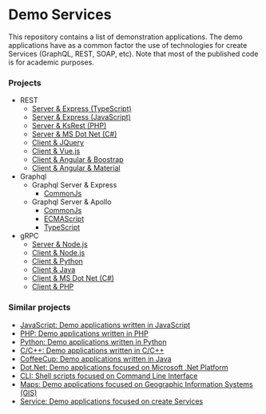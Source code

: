# Demo Services
This repository contains a list of demonstration applications. The demo applications have as a common factor the use of technologies for create Services (GraphQL, REST, SOAP, etc). Note that most of the published code is for academic purposes.

### Projects 
- REST
    - [Server & Express (TypeScript)](./express.typescript/README.md)
    - [Server & Express (JavaScript)](./rest.server.02.express/README.md)
    - [Server & KsRest (PHP)](./rest.server.01.ksrest/)
    - [Server & MS Dot Net (C#)](./rest.server.01.ksrest/)
    - [Client & JQuery](./rest.client.01.jquery/)
    - [Client & Vue.js](./rest.client.02.vuejs/)
    - [Client & Angular & Boostrap](./rest.client.03.angularboostrap/)
    - [Client & Angular & Material](./rest.client.04.angularmaterial/)
- Graphql
    - Graphql Server & Express
        - [CommonJs](./graphql.server.01.express/README.md)
    - Graphql Server & Apollo
        - [CommonJs](./graphql.server.02.apollo.cjs/README.md)
        - [ECMAScript](./graphql.server.02.apollo.ems/README.md)
        - [TypeScript](./graphql.server.02.apollo.ts/README.md)
- gRPC
    - [Server & Node.js](./grpc.group/server.nodejs/README.md)
    - [Client & Node.js](./grpc.group/client.nodejs/README.md)
    - [Client & Python](./grpc.group/client.python/README.md)
    - [Client & Java](./grpc.group/client.java/README.md)
    - [Client & MS Dot Net (C#)](./grpc.group/client.dotnet/README.md)
    - [Client & PHP](./grpc.group/client.php/README.md)

### Similar projects 
+ [JavaScript: Demo applications written in JavaScript ](https://github.com/ameksike/demo.javascript)
+ [PHP: Demo applications written in PHP ](https://github.com/ameksike/demo.php)
+ [Python: Demo applications written in Python ](https://github.com/ameksike/demo.python)
+ [C/C++: Demo applications written in C/C++ ](https://github.com/ameksike/demo.c)
+ [CoffeeCup: Demo applications written in Java ](https://github.com/ameksike/demo.java)
+ [Dot.Net: Demo applications focused on  Microsoft .Net Platform ](https://github.com/ameksike/demo.ms.net)
+ [CLI: Shell scripts focused on Command Line Interface ](https://github.com/ameksike/demo.cli)
+ [Maps: Demo applications focused on Geographic Information Systems (GIS)](https://github.com/ameksike/demo.map)
+ [Service: Demo applications focused on create Services ](https://github.com/ameksike/demo.service)



